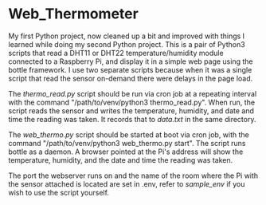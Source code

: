 # Web_Thermometer

My first Python project, now cleaned up a bit and improved with things I learned while doing my second Python project. This is a pair of Python3 scripts that read a DHT11 or DHT22 temperature/humidity module connected to a Raspberry Pi, and display it in a simple web page using the bottle framework. I use two separate scripts because when it was a single script that read the sensor on-demand there were delays in the page load.

The *thermo_read.py* script should be run via cron job at a repeating interval with the command "/path/to/venv/python3 thermo_read.py". When run, the script reads the sensor and writes the temperature, humidity, and date and time the reading was taken. It records that to *data.txt* in the same directory.

The *web_thermo.py* script should be started at boot via cron job, with the command "/path/to/venv/python3 web_thermo.py start". The script runs bottle as a daemon. A browser pointed at the Pi's address will show the temperature, humidity, and the date and time the reading was taken.

The port the webserver runs on and the name of the room where the Pi with the sensor attached is located are set in .env, refer to *sample_env* if you wish to use the script yourself.